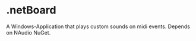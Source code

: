 # .netBoard
A Windows-Application that plays custom sounds on midi events. Depends on NAudio NuGet.
